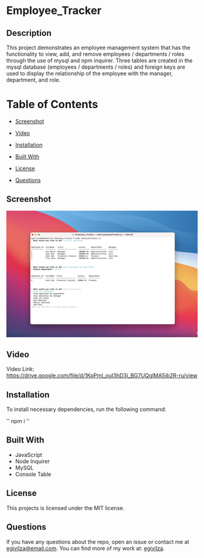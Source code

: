 # Employee_Tracker

## Description

This project demonstrates an employee management system that has the functionality to view, add, and remove 
employees / departments / roles through the use of mysql and npm inquirer. 
Three tables are created in the mysql database (employees / departments / roles)
and foreign keys are used to display the relationship of the employee with the manager, department, and role.

# Table of Contents

* [Screenshot](#screenshot)

* [Video](#video)

* [Installation](#installation)

* [Built With](#built-with)

* [License](#license)

* [Questions](#questions)

## Screenshot

![alt text](EmployeeManagementSystem.png)

## Video

Video Link: https://drive.google.com/file/d/1KqPml_ouI3hD3j_BG7UQglMA5ib2R-ru/view

## Installation

To install necessary dependencies, run the following command:

''
npm i
''

## Built With

* JavaScript
* Node Inquirer
* MySQL
* Console Table

## License

This projects is licensed under the MIT license.

## Questions

If you have any questions about the repo, open an issue or contact me at egivilza@email.com.
You can find more of my work at: [egivilza](https://github.com/egivilza).

